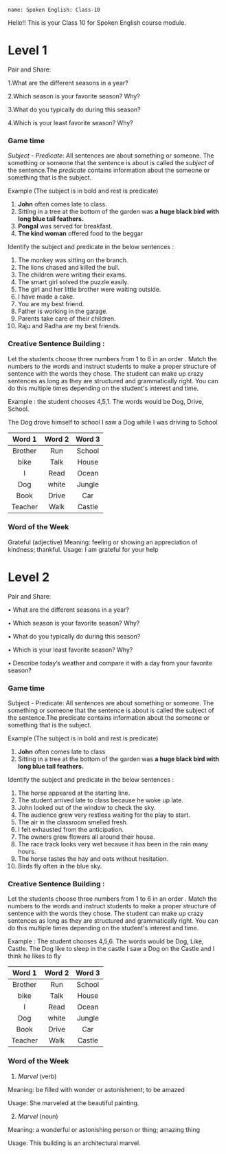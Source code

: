 ```ngMeta
name: Spoken English: Class-10
```

Hello!! 
This is your Class 10 for Spoken English course module.

# Level 1
Pair and Share:

1.What are the different seasons in a year?

2.Which season is your favorite season? Why?

3.What do you typically do during this season?

4.Which is your least favorite season? Why?

### Game time
*Subject - Predicate*: All sentences are about something or someone. The something or someone that the sentence is about is called the *subject* of the sentence.The *predicate* contains information about the someone or something that is the subject.

Example (The subject is in bold and rest is predicate)

1. **John** often comes late to class.
2. Sitting in a tree at the bottom of the garden was **a huge black bird with long blue tail feathers.**
3. **Pongal** was served for breakfast.
4. **The kind woman** offered food to the beggar

Identify the subject and predicate in the below sentences :
1. The monkey was sitting on the branch.
2. The lions chased and killed the bull.
3. The children were writing their exams.
4. The smart girl solved the puzzle easily.
5. The girl and her little brother were waiting outside.
6. I have made a cake.
7. You are my best friend.
8. Father is working in the garage.
9. Parents take care of their children.
10. Raju and Radha are my best friends.

### Creative Sentence Building :
Let the students choose three numbers from 1 to 6 in an order .
Match the numbers to the words and instruct students to make a proper structure of sentence with the words they chose. The student can make up crazy sentences as long as they are structured and grammatically right. You can do this multiple times depending on the student's interest and time.

Example : the student chooses 4,5,1. The words would be Dog, Drive, School.

The Dog drove himself to school
I saw a Dog while I was driving to School

|Word 1|Word 2|Word 3|
|:------:|:------:|:------:|
|Brother|Run|School|
|bike|Talk|House|
|I|Read|Ocean|
|Dog|white|Jungle|
|Book|Drive|Car|
|Teacher|Walk|Castle|

### Word of the Week
Grateful (adjective)
Meaning: feeling or showing an appreciation of kindness; thankful.
Usage: I am grateful for your help



# Level 2
Pair and Share: 

• What are the different seasons in a year?

• Which season is your favorite season? Why?

• What do you typically do during this season?

• Which is your least favorite season? Why?

• Describe today’s weather and compare it with a day from your favorite season? 


### Game time
Subject - Predicate: All sentences are about something or someone.
The something or someone that the sentence is about is called the subject of the sentence.The predicate contains information about the someone or something that is the subject.

Example (The subject is in bold and rest is predicate)
1. **John** often comes late to class
2. Sitting in a tree at the bottom of the garden was **a huge black bird with long blue tail feathers.**


Identify the subject and predicate in the below sentences :
1. The horse appeared at the starting line.
2. The student arrived late to class because he woke up late.
3. John looked out of the window to check the sky.
4. The audience grew very restless waiting for the play to start.
5. The air in the classroom smelled fresh.
6. I felt exhausted from the anticipation.
7. The owners grew flowers all around their house.
8. The race track looks very wet because it has been in the rain
many hours.
9. The horse tastes the hay and oats without hesitation.
10. Birds fly often in the blue sky.


### Creative Sentence Building :
Let the students choose three numbers from 1 to 6 in an order .
Match the numbers to the words and instruct students to make a proper structure of sentence with the words they chose. The student
can make up crazy sentences as long as they are structured and grammatically right. You can do this multiple times depending on the
student's interest and time.

Example : The student chooses 4,5,6. The words would be Dog, Like, Castle.
The Dog like to sleep in the castle
I saw a Dog on the Castle and I think he likes to fly

|Word 1|Word 2|Word 3|
|:------:|:------:|:------:|
|Brother|Run|School|
|bike|Talk|House|
|I|Read|Ocean|
|Dog|white|Jungle|
|Book|Drive|Car|
|Teacher|Walk|Castle|

### Word of the Week
1. *Marvel* (verb) 

Meaning: be filled with wonder or astonishment; to be amazed

Usage: She marveled at the beautiful painting.


2. *Marvel* (noun)

Meaning: a wonderful or astonishing person or thing; amazing thing

Usage: This building is an architectural marvel. 
